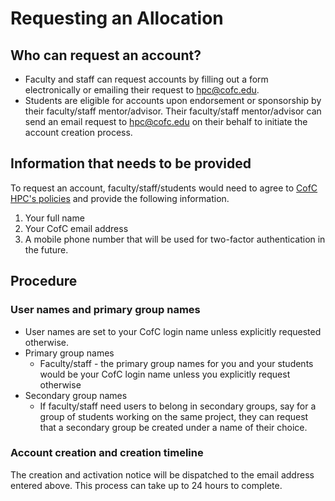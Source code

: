 # Requesting an Allocation

## Who can request an account?
* Faculty and staff can request accounts by filling out a form electronically or emailing their request to [hpc@cofc.edu](mailto:hpc@cofc.edu?subject=Requesting%20new%20faculty/staff%20account).
* Students are eligible for accounts upon endorsement or sponsorship by their faculty/staff mentor/advisor. Their faculty/staff mentor/advisor can send an email request to [hpc@cofc.edu](mailto:hpc@cofc.edu?subject=Requesting%20new%20student%20account) on their behalf to initiate the account creation process.

## Information that needs to be provided
To request an account, faculty/staff/students would need to agree to [CofC HPC's policies](../../policies.md) and provide the following information.

1. Your full name
2. Your CofC email address
3. A mobile phone number that will be used for two-factor authentication in the future.

## Procedure
### User names and primary group names
* User names are set to your CofC login name unless explicitly requested otherwise.
* Primary group names
  * Faculty/staff - the primary group names for you and your students would be your CofC login name unless you explicitly request otherwise
* Secondary group names
  * If faculty/staff need users to belong in secondary groups, say for a group of students working on the same project, they can request that a secondary group be created under a name of their choice.

### Account creation and creation timeline
The creation and activation notice will be dispatched to the email address entered above. This process can take up to 24 hours to complete.

<!--
## HPC Condo Groups

To access HPC Condos, users will need to be added into an appropriate group. Find your group in the table below, and click on the respective / registration URL, as outlined in the instructions above. _NSED access exists in the Moderate Protection Zone._

| Division Name | Division Approver | PBS Directives |
| :--- | :--- | :--- |
| [Computing and Computational  Sciences Directorate \(CCSD\)](https://.univ.edu//groups/cad-ccsd/) | Jayson Hines [xxxb@oxnl.gov\)](mailto:hiXXXXnl.gov) | `#PBS -W group_list=cad-ccsd`   `#PBS -A ccsd` |

📝 **Note:** If you do not see your group listed, please [contact the team](../../support.md) and include:

* Help with HPC Condo Registration  
*  ID or  ID, contact information, reason for requesting an HPC Condo allocation, and the name of your directorate and division.

-->
